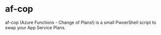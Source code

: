 # af-cop
af-cop (Azure Functions - Change of Plans!) is a small PwoerShell script to swap your App Service Plans.
